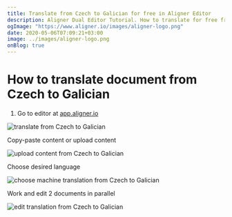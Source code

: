 ```yaml
---
title: Translate from Czech to Galician for free in Aligner Editor
description: Aligner Dual Editor Tutorial. How to translate for free from Czech to Galician. Aligner is multilingual document management platform. 
ogImage: "https://www.aligner.io/images/aligner-logo.png"
date: 2020-05-06T07:09:21+03:00
image: ../images/aligner-logo.png
onBlog: true
---
```


# How to translate document from Czech to Galician

1. Go to editor at [app.aligner.io](https://app.aligner.io "Aligner App web page")

![translate from Czech to Galician](../aligner-blank-editor.png "translate from Czech to Galician")

Copy-paste content or upload content

![upload content from Czech to Galician](../aligner-uploaded-document.png "upload content from Czech to Galician")

Choose desired language

![choose machine translation from Czech to Galician](../aligner-language-dropdown.png "choose machine translation from Czech to Galician")

Work and edit 2 documents in parallel

![edit translation from Czech to Galician](../aligner-double-sitded-editor.png "edit translation from Czech to Galician")

